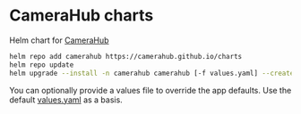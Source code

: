 # CameraHub charts

Helm chart for [CameraHub](https://github.com/camerahub/camerahub)

```sh
helm repo add camerahub https://camerahub.github.io/charts
helm repo update
helm upgrade --install -n camerahub camerahub [-f values.yaml] --create-namespace camerahub/camerahub
```

You can optionally provide a values file to override the app defaults. Use the default [values.yaml](https://github.com/camerahub/charts/blob/main/charts/camerahub/values.yaml) as a basis.
